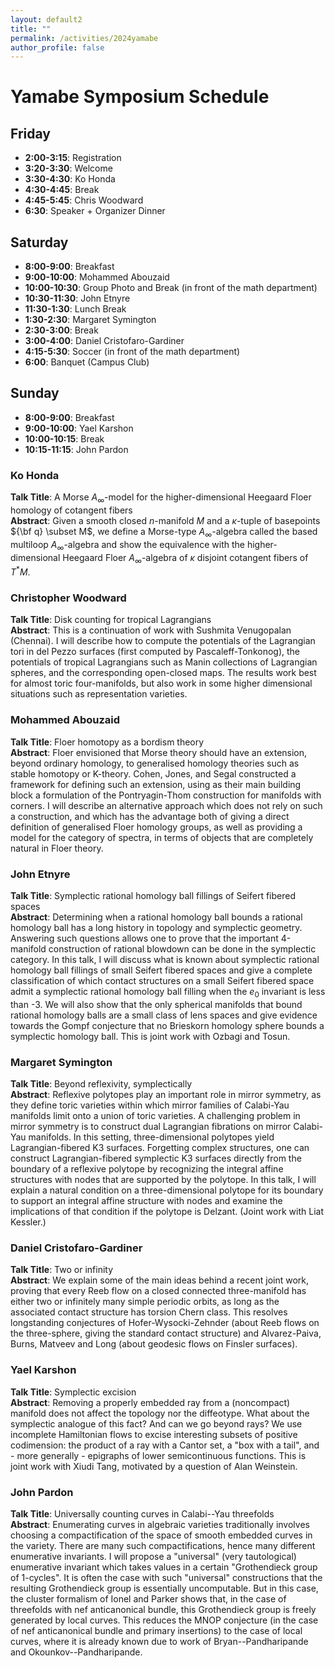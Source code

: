 ```yaml
---
layout: default2
title: ""
permalink: /activities/2024yamabe
author_profile: false
---
```


  # Yamabe Symposium Schedule
  
  ## Friday
  - **2:00-3:15**: Registration
  - **3:20-3:30**: Welcome
  - **3:30-4:30**: Ko Honda
  - **4:30-4:45**: Break
  - **4:45-5:45**: Chris Woodward
  - **6:30**: Speaker + Organizer Dinner
  
  ## Saturday
  - **8:00-9:00**: Breakfast
  - **9:00-10:00**: Mohammed Abouzaid
  - **10:00-10:30**: Group Photo and Break (in front of the math department)
  - **10:30-11:30**: John Etnyre
  - **11:30-1:30**: Lunch Break
  - **1:30-2:30**: Margaret Symington
  - **2:30-3:00**: Break
  - **3:00-4:00**: Daniel Cristofaro-Gardiner
  - **4:15-5:30**: Soccer (in front of the math department)
  - **6:00**: Banquet (Campus Club)
  
  ## Sunday
  - **8:00-9:00**: Breakfast
  - **9:00-10:00**: Yael Karshon
  - **10:00-10:15**: Break
  - **10:15-11:15**: John Pardon

  ### Ko Honda  
  **Talk Title**: A Morse $A_\infty$-model for the higher-dimensional Heegaard Floer homology of cotangent fibers  
  **Abstract**: Given a smooth closed $n$-manifold $M$ and a $\kappa$-tuple of basepoints ${\bf q} \subset M$, we define a Morse-type $A_\infty$-algebra called the based multiloop $A_\infty$-algebra and show the equivalence with the higher-dimensional Heegaard Floer $A_\infty$-algebra of $\kappa$ disjoint cotangent fibers of $T^*M$.
  
  ### Christopher Woodward  
  **Talk Title**: Disk counting for tropical Lagrangians  
  **Abstract**: This is a continuation of work with Sushmita Venugopalan (Chennai). I will describe how to compute the potentials of the Lagrangian tori in del Pezzo surfaces (first computed by Pascaleff-Tonkonog), the potentials of tropical Lagrangians such as Manin collections of Lagrangian spheres, and the corresponding open-closed maps. The results work best for almost toric four-manifolds, but also work in some higher dimensional situations such as representation varieties.
  
  ### Mohammed Abouzaid  
  **Talk Title**: Floer homotopy as a bordism theory  
  **Abstract**: Floer envisioned that Morse theory should have an extension, beyond ordinary homology, to generalised homology theories such as stable homotopy or K-theory. Cohen, Jones, and Segal constructed a framework for defining such an extension, using as their main building block a formulation of the Pontryagin-Thom construction for manifolds with corners. I will describe an alternative approach which does not rely on such a construction, and which has the advantage both of giving a direct definition of generalised Floer homology groups, as well as providing a model for the category of spectra, in terms of objects that are completely natural in Floer theory.
  
  ### John Etnyre  
  **Talk Title**: Symplectic rational homology ball fillings of Seifert fibered spaces  
  **Abstract**: Determining when a rational homology ball bounds a rational homology ball has a long history in topology and symplectic geometry. Answering such questions allows one to prove that the important 4-manifold construction of rational blowdown can be done in the symplectic category. In this talk, I will discuss what is known about symplectic rational homology ball fillings of small Seifert fibered spaces and give a complete classification of which contact structures on a small Seifert fibered space admit a symplectic rational homology ball filling when the $e_0$ invariant is less than -3. We will also show that the only spherical manifolds that bound rational homology balls are a small class of lens spaces and give evidence towards the Gompf conjecture that no Brieskorn homology sphere bounds a symplectic homology ball. This is joint work with Ozbagi and Tosun.
  
  ### Margaret Symington  
  **Talk Title**: Beyond reflexivity, symplectically  
  **Abstract**: Reflexive polytopes play an important role in mirror symmetry, as they define toric varieties within which mirror families of Calabi-Yau manifolds limit onto a union of toric varieties. A challenging problem in mirror symmetry is to construct dual Lagrangian fibrations on mirror Calabi-Yau manifolds. In this setting, three-dimensional polytopes yield Lagrangian-fibered K3 surfaces. Forgetting complex structures, one can construct Lagrangian-fibered symplectic K3 surfaces directly from the boundary of a reflexive polytope by recognizing the integral affine structures with nodes that are supported by the polytope. In this talk, I will explain a natural condition on a three-dimensional polytope for its boundary to support an integral affine structure with nodes and examine the implications of that condition if the polytope is Delzant. (Joint work with Liat Kessler.)
  
  ### Daniel Cristofaro-Gardiner  
  **Talk Title**: Two or infinity  
  **Abstract**: We explain some of the main ideas behind a recent joint work, proving that every Reeb flow on a closed connected three-manifold has either two or infinitely many simple periodic orbits, as long as the associated contact structure has torsion Chern class. This resolves longstanding conjectures of Hofer-Wysocki-Zehnder (about Reeb flows on the three-sphere, giving the standard contact structure) and Alvarez-Paiva, Burns, Matveev and Long (about geodesic flows on Finsler surfaces).
  
  ### Yael Karshon  
  **Talk Title**: Symplectic excision  
  **Abstract**: Removing a properly embedded ray from a (noncompact) manifold does not affect the topology nor the diffeotype. What about the symplectic analogue of this fact? And can we go beyond rays? We use incomplete Hamiltonian flows to excise interesting subsets of positive codimension: the product of a ray with a Cantor set, a "box with a tail", and - more generally - epigraphs of lower semicontinuous functions. This is joint work with Xiudi Tang, motivated by a question of Alan Weinstein.
  
  ### John Pardon  
  **Talk Title**: Universally counting curves in Calabi--Yau threefolds  
  **Abstract**: Enumerating curves in algebraic varieties traditionally involves choosing a compactification of the space of smooth embedded curves in the variety. There are many such compactifications, hence many different enumerative invariants. I will propose a "universal" (very tautological) enumerative invariant which takes values in a certain "Grothendieck group of 1-cycles". It is often the case with such "universal" constructions that the resulting Grothendieck group is essentially uncomputable. But in this case, the cluster formalism of Ionel and Parker shows that, in the case of threefolds with nef anticanonical bundle, this Grothendieck group is freely generated by local curves. This reduces the MNOP conjecture (in the case of nef anticanonical bundle and primary insertions) to the case of local curves, where it is already known due to work of Bryan--Pandharipande and Okounkov--Pandharipande.
